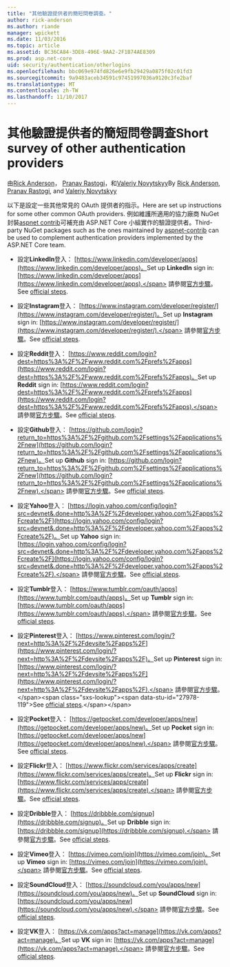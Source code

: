 ```yaml
---
title: "其他驗證提供者的簡短問卷調查。"
author: rick-anderson
ms.author: riande
manager: wpickett
ms.date: 11/03/2016
ms.topic: article
ms.assetid: BC36CA84-3DE8-496E-9AA2-2F1B74AE8309
ms.prod: asp.net-core
uid: security/authentication/otherlogins
ms.openlocfilehash: bbc069e974fd826e6e9fb29429a0875f02c01fd3
ms.sourcegitcommit: 9a9483aceb34591c97451997036a9120c3fe2baf
ms.translationtype: MT
ms.contentlocale: zh-TW
ms.lasthandoff: 11/10/2017
---
```

# <a name="short-survey-of-other-authentication-providers"></a><span data-ttu-id="27978-102">其他驗證提供者的簡短問卷調查</span><span class="sxs-lookup"><span data-stu-id="27978-102">Short survey of other authentication providers</span></span>

<a name="security-authentication-other-logins"></a>

<span data-ttu-id="27978-103">由[Rick Anderson](https://twitter.com/RickAndMSFT)， [Pranav Rastogi](https://github.com/rustd)，和[Valeriy Novytskyy](https://github.com/01binary)</span><span class="sxs-lookup"><span data-stu-id="27978-103">By [Rick Anderson](https://twitter.com/RickAndMSFT), [Pranav Rastogi](https://github.com/rustd), and [Valeriy Novytskyy](https://github.com/01binary)</span></span>

<span data-ttu-id="27978-104">以下是設定一些其他常見的 OAuth 提供者的指示。</span><span class="sxs-lookup"><span data-stu-id="27978-104">Here are set up instructions for some other common OAuth providers.</span></span> <span data-ttu-id="27978-105">例如維護所適用的協力廠商 NuGet 封裝[aspnet contrib](https://www.nuget.org/packages?q=owners%3Aaspnet-contrib+title%3AOAuth)可補充由 ASP.NET Core 小組實作的驗證提供者。</span><span class="sxs-lookup"><span data-stu-id="27978-105">Third-party NuGet packages such as the ones maintained by [aspnet-contrib](https://www.nuget.org/packages?q=owners%3Aaspnet-contrib+title%3AOAuth) can be used to complement authentication providers implemented by the ASP.NET Core team.</span></span>

* <span data-ttu-id="27978-106">設定**LinkedIn**登入： [https://www.linkedin.com/developer/apps](https://www.linkedin.com/developer/apps)。</span><span class="sxs-lookup"><span data-stu-id="27978-106">Set up **LinkedIn** sign in: [https://www.linkedin.com/developer/apps](https://www.linkedin.com/developer/apps).</span></span> <span data-ttu-id="27978-107">請參閱[官方步驟](https://developer.linkedin.com/docs/oauth2)。</span><span class="sxs-lookup"><span data-stu-id="27978-107">See [official steps](https://developer.linkedin.com/docs/oauth2).</span></span>

* <span data-ttu-id="27978-108">設定**Instagram**登入： [https://www.instagram.com/developer/register/](https://www.instagram.com/developer/register/)。</span><span class="sxs-lookup"><span data-stu-id="27978-108">Set up **Instagram** sign in: [https://www.instagram.com/developer/register/](https://www.instagram.com/developer/register/).</span></span> <span data-ttu-id="27978-109">請參閱[官方步驟](https://www.instagram.com/developer/authentication/)。</span><span class="sxs-lookup"><span data-stu-id="27978-109">See [official steps](https://www.instagram.com/developer/authentication/).</span></span>

* <span data-ttu-id="27978-110">設定**Reddit**登入： [https://www.reddit.com/login?dest=https%3A%2F%2Fwww.reddit.com%2Fprefs%2Fapps](https://www.reddit.com/login?dest=https%3A%2F%2Fwww.reddit.com%2Fprefs%2Fapps)。</span><span class="sxs-lookup"><span data-stu-id="27978-110">Set up **Reddit** sign in: [https://www.reddit.com/login?dest=https%3A%2F%2Fwww.reddit.com%2Fprefs%2Fapps](https://www.reddit.com/login?dest=https%3A%2F%2Fwww.reddit.com%2Fprefs%2Fapps).</span></span> <span data-ttu-id="27978-111">請參閱[官方步驟](https://github.com/reddit/reddit/wiki/OAuth2-Quick-Start-Example)。</span><span class="sxs-lookup"><span data-stu-id="27978-111">See [official steps](https://github.com/reddit/reddit/wiki/OAuth2-Quick-Start-Example).</span></span>

* <span data-ttu-id="27978-112">設定**Github**登入： [https://github.com/login?return_to=https%3A%2F%2Fgithub.com%2Fsettings%2Fapplications%2Fnew](https://github.com/login?return_to=https%3A%2F%2Fgithub.com%2Fsettings%2Fapplications%2Fnew)。</span><span class="sxs-lookup"><span data-stu-id="27978-112">Set up **Github** sign in: [https://github.com/login?return_to=https%3A%2F%2Fgithub.com%2Fsettings%2Fapplications%2Fnew](https://github.com/login?return_to=https%3A%2F%2Fgithub.com%2Fsettings%2Fapplications%2Fnew).</span></span> <span data-ttu-id="27978-113">請參閱[官方步驟](https://developer.github.com/v3/oauth/)。</span><span class="sxs-lookup"><span data-stu-id="27978-113">See [official steps](https://developer.github.com/v3/oauth/).</span></span>

* <span data-ttu-id="27978-114">設定**Yahoo**登入： [https://login.yahoo.com/config/login?src=devnet&.done=http%3A%2F%2Fdeveloper.yahoo.com%2Fapps%2Fcreate%2F](https://login.yahoo.com/config/login?src=devnet&.done=http%3A%2F%2Fdeveloper.yahoo.com%2Fapps%2Fcreate%2F)。</span><span class="sxs-lookup"><span data-stu-id="27978-114">Set up **Yahoo** sign in: [https://login.yahoo.com/config/login?src=devnet&.done=http%3A%2F%2Fdeveloper.yahoo.com%2Fapps%2Fcreate%2F](https://login.yahoo.com/config/login?src=devnet&.done=http%3A%2F%2Fdeveloper.yahoo.com%2Fapps%2Fcreate%2F).</span></span> <span data-ttu-id="27978-115">請參閱[官方步驟](https://developer.yahoo.com/bbauth/user.html)。</span><span class="sxs-lookup"><span data-stu-id="27978-115">See [official steps](https://developer.yahoo.com/bbauth/user.html).</span></span>

* <span data-ttu-id="27978-116">設定**Tumblr**登入： [https://www.tumblr.com/oauth/apps](https://www.tumblr.com/oauth/apps)。</span><span class="sxs-lookup"><span data-stu-id="27978-116">Set up **Tumblr** sign in: [https://www.tumblr.com/oauth/apps](https://www.tumblr.com/oauth/apps).</span></span> <span data-ttu-id="27978-117">請參閱[官方步驟](https://www.tumblr.com/docs/api/v2#auth)。</span><span class="sxs-lookup"><span data-stu-id="27978-117">See [official steps](https://www.tumblr.com/docs/api/v2#auth).</span></span>

* <span data-ttu-id="27978-118">設定**Pinterest**登入： [https://www.pinterest.com/login/?next=http%3A%2F%2Fdevsite%2Fapps%2F](https://www.pinterest.com/login/?next=http%3A%2F%2Fdevsite%2Fapps%2F)。</span><span class="sxs-lookup"><span data-stu-id="27978-118">Set up **Pinterest** sign in: [https://www.pinterest.com/login/?next=http%3A%2F%2Fdevsite%2Fapps%2F](https://www.pinterest.com/login/?next=http%3A%2F%2Fdevsite%2Fapps%2F).</span></span> <span data-ttu-id="27978-119">請參閱[官方步驟](https://developers.pinterest.com/docs/api/overview/?)。</span><span class="sxs-lookup"><span data-stu-id="27978-119">See [official steps](https://developers.pinterest.com/docs/api/overview/?).</span></span>

* <span data-ttu-id="27978-120">設定**Pocket**登入： [https://getpocket.com/developer/apps/new](https://getpocket.com/developer/apps/new)。</span><span class="sxs-lookup"><span data-stu-id="27978-120">Set up **Pocket** sign in: [https://getpocket.com/developer/apps/new](https://getpocket.com/developer/apps/new).</span></span> <span data-ttu-id="27978-121">請參閱[官方步驟](https://getpocket.com/developer/docs/authentication)。</span><span class="sxs-lookup"><span data-stu-id="27978-121">See [official steps](https://getpocket.com/developer/docs/authentication).</span></span>

* <span data-ttu-id="27978-122">設定**Flickr**登入： [https://www.flickr.com/services/apps/create](https://www.flickr.com/services/apps/create)。</span><span class="sxs-lookup"><span data-stu-id="27978-122">Set up **Flickr** sign in: [https://www.flickr.com/services/apps/create](https://www.flickr.com/services/apps/create).</span></span> <span data-ttu-id="27978-123">請參閱[官方步驟](https://www.flickr.com/services/api/auth.oauth.html)。</span><span class="sxs-lookup"><span data-stu-id="27978-123">See [official steps](https://www.flickr.com/services/api/auth.oauth.html).</span></span>

* <span data-ttu-id="27978-124">設定**Dribble**登入： [https://dribbble.com/signup](https://dribbble.com/signup)。</span><span class="sxs-lookup"><span data-stu-id="27978-124">Set up **Dribble** sign in: [https://dribbble.com/signup](https://dribbble.com/signup).</span></span> <span data-ttu-id="27978-125">請參閱[官方步驟](http://developer.dribbble.com/v1/oauth/)。</span><span class="sxs-lookup"><span data-stu-id="27978-125">See [official steps](http://developer.dribbble.com/v1/oauth/).</span></span>

* <span data-ttu-id="27978-126">設定**Vimeo**登入： [https://vimeo.com/join](https://vimeo.com/join)。</span><span class="sxs-lookup"><span data-stu-id="27978-126">Set up **Vimeo** sign in: [https://vimeo.com/join](https://vimeo.com/join).</span></span> <span data-ttu-id="27978-127">請參閱[官方步驟](https://developer.vimeo.com/api/authentication)。</span><span class="sxs-lookup"><span data-stu-id="27978-127">See [official steps](https://developer.vimeo.com/api/authentication).</span></span>

* <span data-ttu-id="27978-128">設定**SoundCloud**登入： [https://soundcloud.com/you/apps/new](https://soundcloud.com/you/apps/new)。</span><span class="sxs-lookup"><span data-stu-id="27978-128">Set up **SoundCloud** sign in: [https://soundcloud.com/you/apps/new](https://soundcloud.com/you/apps/new).</span></span> <span data-ttu-id="27978-129">請參閱[官方步驟](https://developers.soundcloud.com/blog/we-love-oauth-2)。</span><span class="sxs-lookup"><span data-stu-id="27978-129">See [official steps](https://developers.soundcloud.com/blog/we-love-oauth-2).</span></span>

* <span data-ttu-id="27978-130">設定**VK**登入： [https://vk.com/apps?act=manage](https://vk.com/apps?act=manage)。</span><span class="sxs-lookup"><span data-stu-id="27978-130">Set up **VK** sign in: [https://vk.com/apps?act=manage](https://vk.com/apps?act=manage).</span></span> <span data-ttu-id="27978-131">請參閱[官方步驟](https://vk.com/pages?oid=-17680044&p=Authorizing_Sites)。</span><span class="sxs-lookup"><span data-stu-id="27978-131">See [official steps](https://vk.com/pages?oid=-17680044&p=Authorizing_Sites).</span></span>
